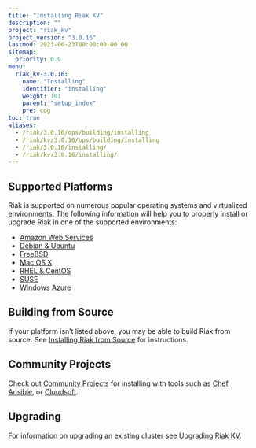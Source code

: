 ```yaml
---
title: "Installing Riak KV"
description: ""
project: "riak_kv"
project_version: "3.0.16"
lastmod: 2023-06-23T00:00:00-00:00
sitemap:
  priority: 0.9
menu:
  riak_kv-3.0.16:
    name: "Installing"
    identifier: "installing"
    weight: 101
    parent: "setup_index"
    pre: cog
toc: true
aliases:
  - /riak/3.0.16/ops/building/installing
  - /riak/kv/3.0.16/ops/building/installing
  - /riak/3.0.16/installing/
  - /riak/kv/3.0.16/installing/
---
```


[install aws]: {{<baseurl>}}riak/kv/3.0.16/setup/installing/amazon-web-services
[install debian & ubuntu]: {{<baseurl>}}riak/kv/3.0.16/setup/installing/debian-ubuntu
[install freebsd]: {{<baseurl>}}riak/kv/3.0.16/setup/installing/freebsd
[install mac osx]: {{<baseurl>}}riak/kv/3.0.16/setup/installing/mac-osx
[install rhel & centos]: {{<baseurl>}}riak/kv/3.0.16/setup/installing/rhel-centos
[install suse]: {{<baseurl>}}riak/kv/3.0.16/setup/installing/suse
[install windows azure]: {{<baseurl>}}riak/kv/3.0.16/setup/installing/windows-azure
[install source index]: {{<baseurl>}}riak/kv/3.0.16/setup/installing/source
[community projects]: {{<baseurl>}}community/projects
[upgrade index]: {{<baseurl>}}riak/kv/3.0.16/setup/upgrading

## Supported Platforms

Riak is supported on numerous popular operating systems and virtualized
environments. The following information will help you to
properly install or upgrade Riak in one of the supported environments:

  * [Amazon Web Services][install aws]
  * [Debian & Ubuntu][install debian & ubuntu]
  * [FreeBSD][install freebsd]
  * [Mac OS X][install mac osx]
  * [RHEL & CentOS][install rhel & centos]
  * [SUSE][install suse]
  * [Windows Azure][install windows azure]

## Building from Source

If your platform isn’t listed above, you may be able to build Riak from source. See [Installing Riak from Source][install source index] for instructions.

## Community Projects

Check out [Community Projects][community projects] for installing with tools such as [Chef](https://www.chef.io/chef/), [Ansible](http://www.ansible.com/), or [Cloudsoft](http://www.cloudsoftcorp.com/).

## Upgrading

For information on upgrading an existing cluster see [Upgrading Riak KV][upgrade index].


